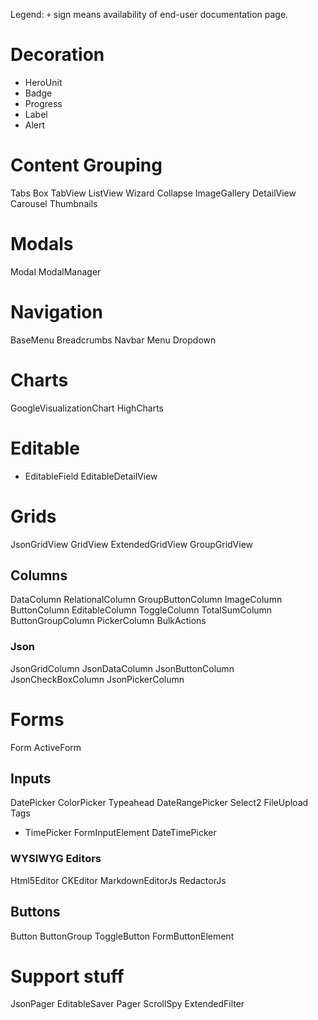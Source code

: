 Legend: `+` sign means availability of end-user documentation page.

# Decoration

 + HeroUnit
 + Badge
 + Progress
 + Label
 + Alert

# Content Grouping

 Tabs
 Box
 TabView
 ListView
 Wizard
 Collapse
 ImageGallery
 DetailView
 Carousel
 Thumbnails

# Modals

 Modal
 ModalManager

# Navigation

 BaseMenu
 Breadcrumbs
 Navbar
 Menu
 Dropdown


# Charts

 GoogleVisualizationChart
 HighCharts


# Editable

 + EditableField
 EditableDetailView

# Grids

 JsonGridView
 GridView
 ExtendedGridView
 GroupGridView

## Columns

 DataColumn
 RelationalColumn
 GroupButtonColumn
 ImageColumn
 ButtonColumn
 EditableColumn
 ToggleColumn
 TotalSumColumn
 ButtonGroupColumn
 PickerColumn
 BulkActions

### Json

 JsonGridColumn
 JsonDataColumn
 JsonButtonColumn
 JsonCheckBoxColumn
 JsonPickerColumn

# Forms

 Form
 ActiveForm

## Inputs

 DatePicker
 ColorPicker
 Typeahead
 DateRangePicker
 Select2
 FileUpload
 Tags
 + TimePicker
 FormInputElement
 DateTimePicker

### WYSIWYG Editors

 Html5Editor
 CKEditor
 MarkdownEditorJs
 RedactorJs

## Buttons

 Button
 ButtonGroup
 ToggleButton
 FormButtonElement


# Support stuff

 JsonPager
 EditableSaver
 Pager
 ScrollSpy
 ExtendedFilter


